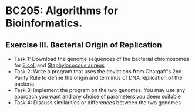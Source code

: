 # BC205: Algorithms for Bioinformatics.

## Exercise III. Bacterial Origin of Replication

- Task 1: Download the genome sequences of the bacterial chromosomes for [E.coli](https://www.dropbox.com/s/yo7ce9yxq69zdn7/ecoli.fa) and [Staphylococcus aureus](https://www.dropbox.com/s/by1nrbtejiene1k/Staaur.fa)
- Task 2: Write a program that uses the deviations from Chargaff's 2nd Parity Rule to define the origin and terminus of DNA replication of the bacteria
- Task 3: Implement the program on the two genomes. You may use any approach you want and any choice of parameters you deem suitable
- Task 4: Discuss similarities or differences between the two genomes
